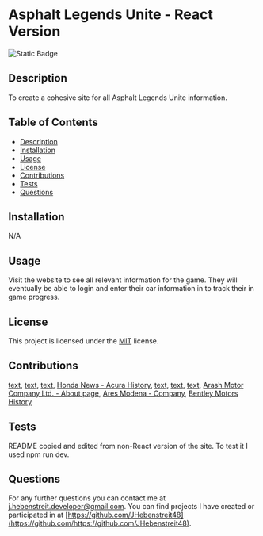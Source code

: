 # Asphalt Legends Unite - React Version

  ![Static Badge](https://img.shields.io/badge/License-MIT-yellow)

## Description

  To create a cohesive site for all Asphalt Legends Unite information.

## Table of Contents

- [Description](#description)
- [Installation](#installation)
- [Usage](#usage)
- [License](#license)
- [Contributions](#contributions)
- [Tests](#tests)
- [Questions](#questions)

## Installation

N/A

## Usage

Visit the website to see all relevant information for the game. They will eventually be able to login and enter their car information in to track their in game progress.

## License
  This project is licensed under the [MIT](https://opensource.org/license/MIT) license.

## Contributions

[text](https://coding-boot-camp.github.io/full-stack/github/professional-readme-guide),
[text](https://asphalt.fandom.com/wiki/Ajlani_Motors),
[text](https://en.wikipedia.org/wiki/Acura),
[Honda News - Acura History](https://hondanews.com/en-US/releases/release-e6b4345aa35541ea9556b69e4424209e-acura-history),
[text](https://www.google.com/search?gs_ssp=eJzj4tVP1zc0zDZNMTfNTc8zYLRSNagwMbcws0w2Tkw2S0sEgiQrg4rURKOkVAtjQ8s0YxMzQ3NTL75EhZTU4sz0PIXE8sSiFADA_RSv&q=a+design+award&oq=A+Design+A&gs_lcrp=EgZjaHJvbWUqEwgBEC4YgwEYrwEYxwEYsQMYgAQyBggAEEUYOTITCAEQLhiDARivARjHARixAxiABDIHCAIQABiABDIHCAMQABiABDIHCAQQABiABDIHCAUQABiABDIHCAYQABiABDIGCAcQRRhB0gEINDUzMmowajeoAgCwAgA&sourceid=chrome&ie=UTF-8),
[text](https://aroc-uk.com/about/company-history/),
[text](https://www.linkedin.com/company/apollo-automobil-limited/?originalSubdomain=hk),
[Arash Motor Company Ltd. - About page](https://arashcars.com/about/),
[Ares Modena - Company](https://www.aresdesign.com/en-us/company/),
[Bentley Motors History](https://www.bentleymotors.com/en/about-bentley/history-and-heritage.html)

## Tests

README copied and edited from non-React version of the site. To test it I used npm run dev.
  
## Questions

For any further questions you can contact me at [j.hebenstreit.developer@gmail.com](mailto:j.hebenstreit.developer@gmail.com). You can find projects I have created or participated in at [https://github.com/JHebenstreit48](https://github.com/https://github.com/JHebenstreit48).

